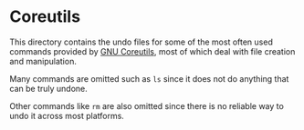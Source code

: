 # Coreutils

This directory contains the undo files for some of the most often used commands provided by [GNU Coreutils](https://www.gnu.org/software/coreutils/),
most of which deal with file creation and manipulation.

Many commands are omitted such as `ls` since it does not do anything that can be truly undone.

Other commands like `rm` are also omitted since there is no reliable way to undo it across most platforms.